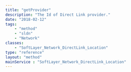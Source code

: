 ```yaml
---
title: "getProvider"
description: "The Id of Direct Link provider."
date: "2018-02-12"
tags:
    - "method"
    - "sldn"
    - "Network"
classes:
    - "SoftLayer_Network_DirectLink_Location"
type: "reference"
layout: "method"
mainService : "SoftLayer_Network_DirectLink_Location"
---
```

